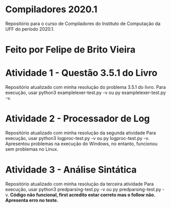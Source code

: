 # Compiladores 2020.1
Repositório para o curso de Compiladores do Instituto de Computação da UFF do período 2020.1.

# Feito por Felipe de Brito Vieira

# Atividade 1 - Questão 3.5.1 do Livro

Repositório atualizado com minha resolução do problema 3.5.1 do livro.
Para execução, usar python3 examplelexer-test.py -v ou  py examplelexer-test.py -v.

# Atividade 2 - Processador de Log

Repositório atualizado com minha resolução da segunda atividade
Para execução, usar python3 logproc-test.py -v ou py logproc-test.py -v.
Apresentou problemas na execução do Windows, no entanto, funcionou sem problemas no Linux.

# Atividade 3 - Análise Sintática

Repositório atualizado com minha resolução da terceira atividade
Para execução, usar python3 predparsing-test.py -v ou py predparsing-test.py -v.
**Código não funcional, first acredito estar correto mas o follow não. Apresenta erro no teste.**
